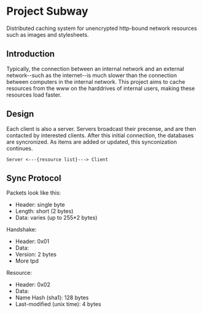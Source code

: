 Project Subway
==============
Distributed caching system for unencrypted http-bound network resources such as images and stylesheets.

Introduction
------------
Typically, the connection between an internal network and an external network--such as the internet--is much slower than the connection between computers in the internal network. This project aims to cache resources from the www on the harddrives of internal users, making these resources load faster.

Design
------
Each client is also a server. Servers broadcast their precense, and are then contacted by interested clients. After this initial connection, the databases are syncronized. As items are added or updated, this synconization continues.

    Server <---{resource list}---> Client

Sync Protocol
-------------
Packets look like this: 
 - Header: single byte
 - Length: short (2 bytes)
 - Data: varies (up to 255*2 bytes)

Handshake:
 - Header: 0x01
 - Data:
  - Version: 2 bytes
  - More tpd

Resource:
 - Header: 0x02
 - Data:
  - Name Hash (sha1): 128 bytes
  - Last-modified (unix time): 4 bytes